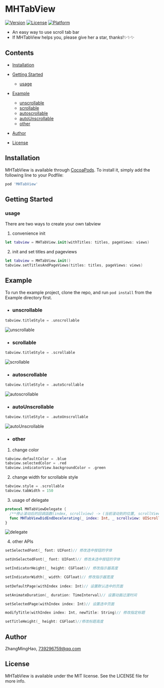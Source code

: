 # MHTabView

[![Version](https://img.shields.io/cocoapods/v/MHTabView.svg?style=flat)](https://cocoapods.org/pods/MHTabView)
[![License](https://img.shields.io/cocoapods/l/MHTabView.svg?style=flat)](https://github.com/feaskters/MHTabView/blob/master/LICENSE)
[![Platform](https://img.shields.io/cocoapods/p/MHTabView.svg?style=flat)](https://cocoapods.org/pods/MHTabView)

- An easy way to use scroll tab bar
- If MHTabView helps you, please give her a star, thanks!✨✨✨

## Contents

- [Installation](#Installation)

- [Getting Started](#Getting-Started)
  + [usage](#usage)

- [Example](#Example)
  + [unscrollable](#unscrollable)
  + [scrollable](#scrollable)
  + [autoscrollable](#autoscrollable)
  + [autoUnscrollable](#autoUnscrollable)
  + [other](#other)
- [Author](#Author)
- [License](#License)

## Installation

MHTabView is available through [CocoaPods](https://cocoapods.org). To install
it, simply add the following line to your Podfile:

```ruby
pod 'MHTabView'
```

## Getting Started

### usage

There are two ways to create your own tabview

 1. convenience init
 ```swift
 let tabview = MHTabView.init(withTitles: titles, pageViews: views)
 ```
 
 2. init and set titles and pageviews
 ```swift
 let tabview = MHTabView.init()
 tabview.setTitlesAndPageViews(titles: titles, pageViews: views)
 ```

## Example

To run the example project, clone the repo, and run `pod install` from the Example directory first.

 - ### unscrollable

```swift
tabview.titleStyle = .unscrollable
```
![unscrollable](https://s1.ax1x.com/2020/04/27/JfzBqg.gif)

 - ### scrollable

```swift
tabview.titleStyle = .scrollable
```

![scrollable](https://s1.ax1x.com/2020/04/27/JfgfKS.gif)

 - ### autoscrollable

```swift
tabview.titleStyle = .autoScrollable
```

![autoscrollable](https://s1.ax1x.com/2020/04/27/JfzrZQ.gif)

 - ### autoUnscrollable

```swift
tabview.titleStyle = .autoUnscrollable
```

![autoUnscrollable](https://s1.ax1x.com/2020/04/27/Jfz0sS.gif)

 - ### other
 
  1. change color
  ```swift
  tabview.defaultColor = .blue
  tabview.selectedColor = .red
  tabview.indicatorView.backgroundColor = .green
  ```
  
  2. change width for scrollable style
  ```swift
  tabview.style = .scrollable
  tabview.tabWidth = 150
  ```
  
  3. usage of delegate
  
  ```swift
  protocol MHTabViewDelegate {
    /**停止滚动后的回调函数(index, scrollview) -> (当前滚动到的位置, scrollView属性 )*/
    func MHTabViewDidEndDecelerating(_ index: Int, _ scrollview: UIScrollView)
  }
  ```
  
  ![delegate](https://s1.ax1x.com/2020/04/27/JfgEAs.gif)
  
  4. other APIs
  ```swift
  setSelectedFont(_ font: UIFont)// 修改选中按钮的字体
  
  setUnSelectedFont(_ font: UIFont)// 修改未选中按钮的字体
  
  setIndicatorHeight(_ height: CGFloat)// 修改指示器高度
  
  setIndicatorWidth(_ width: CGFloat)// 修改指示器宽度
   
  setDefaultPage(withIndex index: Int)// 设置默认选中的页面

  setAnimateDuration(_ duration: TimeInterval)// 设置动画过渡时间
  
  setSelectedPage(withIndex index: Int)// 设置选中页面
  
  modifyTitle(withIndex index: Int, newTitle: String)// 修改指定标题

  setTitleHeight(_ height: CGFloat)//修改标题高度
  ```


## Author

ZhangMingHao, 739296759@qq.com

## License

MHTabView is available under the MIT license. See the LICENSE file for more info.
